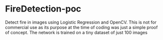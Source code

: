# FireDetection-poc
Detect fire in images using Logistic Regression and OpenCV. This is not for commercial use as its purpose at the time of coding was just a simple proof of concept. The network is trained on a tiny dataset of just 100 images
